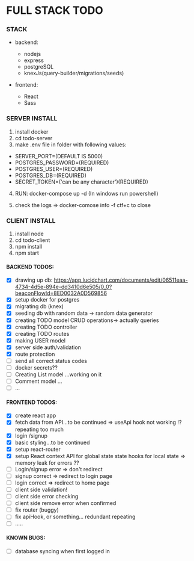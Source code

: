 # FULL STACK TODO

### STACK

- backend:

  - nodejs
  - express
  - postgreSQL
  - knexJs(query-builder/migrations/seeds)

- frontend:

  - React
  - Sass

### SERVER INSTALL

1. install docker
2. cd todo-server
3. make .env file in folder with following values:

- SERVER_PORT=(DEFAULT IS 5000)
- POSTGRES_PASSWORD=(REQUIRED)
- POSTGRES_USER=(REQUIRED)
- POSTGRES_DB=(REQUIRED)
- SECRET_TOKEN=('can be any character')(REQUIRED)

4. RUN: docker-compose up -d (In windows run powershell)

5. check the logs => docker-comose info -f ctf+c to close

### CLIENT INSTALL

1. install node
2. cd todo-client
3. npm install
4. npm start

#### BACKEND TODOS:

- [x] drawing up db: https://app.lucidchart.com/documents/edit/06511eaa-4734-4d5e-894e-dd3410d6e505/0_0?beaconFlowId=8ED0032A0D569856
- [x] setup docker for postgres
- [x] migrating db (knex)
- [x] seeding db with random data -> random data generator
- [x] creating TODO model CRUD operations-> actually queries
- [x] creating TODO controller
- [x] creating TODO routes
- [x] making USER model
- [x] server side auth/validation
- [x] route protection
- [ ] send all correct status codes
- [ ] docker secrets??
- [ ] Creating List model ...working on it
- [ ] Comment model ...
- [ ] ...

#### FRONTEND TODOS:

- [x] create react app
- [x] fetch data from API...to be continued
      => useApi hook not working !? repeating too much
- [x] login /signup
- [x] basic styling...to be continued
- [x] setup react-router
- [x] setup React context API for global state state hooks for local state
      => memory leak for errors ??
- [ ] Login/signup error => don't redirect
- [ ] signup correct => redirect to login page
- [ ] login correct => redirect to home page
- [ ] client side validation!
- [ ] client side error checking
- [ ] client side remove error when confirmed
- [ ] fix router (buggy)
- [ ] fix apiHook, or something... redundant repeating
- [ ] .....

#### KNOWN BUGS:

- [ ] database syncing when first logged in

